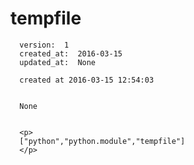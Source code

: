 
  # tempfile

      version:  1
      created_at:  2016-03-15
      updated_at:  None

      created at 2016-03-15 12:54:03 


      None


      <p>
      ["python","python.module","tempfile"]
      </p>

  